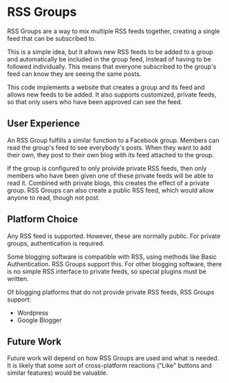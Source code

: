 # RSS Groups

RSS Groups are a way to mix multiple RSS feeds together, creating a
single feed that can be subscribed to.

This is a simple idea, but it allows new RSS feeds to be added to a
group and automatically be included in the group feed, instead of
having to be followed individually. This means that everyone
subscribed to the group's feed can know they are seeing the same
posts.

This code implements a website that creates a group and its feed and
allows new feeds to be added. It also supports customized, private
feeds, so that only users who have been approved can see the feed.

## User Experience

An RSS Group fulfills a similar function to a Facebook group. Members
can read the group's feed to see everybody's posts. When they want to
add their own, they post to their own blog with its feed attached to
the group.

If the group is configured to only proivide private RSS feeds, then
only members who have been given one of these private feeds will be
able to read it. Combined with private blogs, this creates the effect
of a private group. RSS Groups can also create a public RSS feed,
which would allow anyone to read, though not post.

## Platform Choice

Any RSS feed is supported. However, these are normally public. For
private groups, authentication is required.

Some blogging software is compatible with RSS, using methods like
Basic Authentication. RSS Groups support this. For other blogging
software, there is no simple RSS interface to private feeds, so
special plugins must be written.

Of blogging platforms that do not provide private RSS feeds, RSS
Groups support:
-  Wordpress
-  Google Blogger

## Future Work

Future work will depend on how RSS Groups are used and what is
needed. It is likely that some sort of cross-platform reactions
("Like" buttons and similar features) would be valuable.
